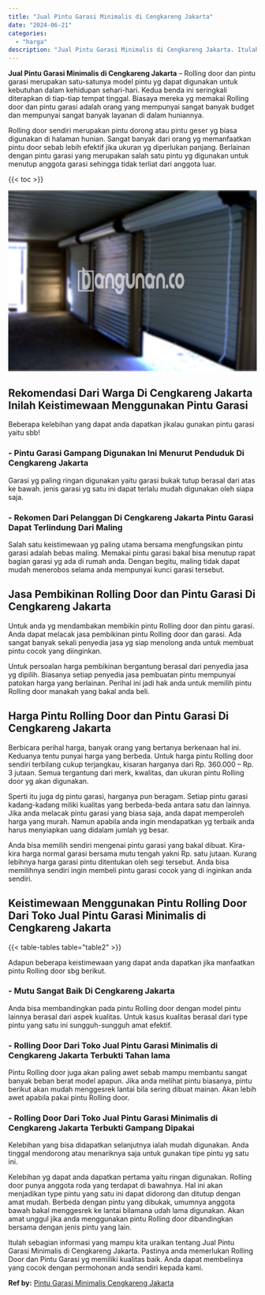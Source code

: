 ```yaml
---
title: "Jual Pintu Garasi Minimalis di Cengkareng Jakarta"
date: "2024-06-21"
categories: 
  - "harga"
description: "Jual Pintu Garasi Minimalis di Cengkareng Jakarta. Itulah sebagian informasi yang mampu kita uraikan tentang Jual Pintu Garasi Minimalis di Cengkareng Jakart..."
---
```


**Jual Pintu Garasi Minimalis di Cengkareng Jakarta** – Rolling door dan pintu garasi merupakan satu-satunya model pintu yg dapat digunakan untuk kebutuhan dalam kehidupan sehari-hari. Kedua benda ini seringkali diterapkan di tiap-tiap tempat tinggal. Biasaya mereka yg memakai Rolling door dan pintu garasi adalah orang yang mempunyai sangat banyak budget dan mempunyai sangat banyak layanan di dalam huniannya.

Rolling door sendiri merupakan pintu dorong atau pintu geser yg biasa digunakan di halaman hunian. Sangat banyak dari orang yg memanfaatkan pintu door sebab lebih efektif jika ukuran yg diperlukan panjang. Berlainan dengan pintu garasi yang merupakan salah satu pintu yg digunakan untuk menutup anggota garasi sehingga tidak terliat dari anggota luar.

{{< toc >}}

![Jual Pintu Garasi Minimalis di Cengkareng Jakarta](/images/pintu-garasi-52.png)

## Rekomendasi Dari Warga Di Cengkareng Jakarta Inilah Keistimewaan Menggunakan Pintu Garasi

Beberapa kelebihan yang dapat anda dapatkan jikalau gunakan pintu garasi yaitu sbb!

### \- Pintu Garasi Gampang Digunakan Ini Menurut Penduduk Di Cengkareng Jakarta

Garasi yg paling ringan digunakan yaitu garasi bukak tutup berasal dari atas ke bawah. jenis garasi yg satu ini dapat terlalu mudah digunakan oleh siapa saja.

### \- Rekomen Dari Pelanggan Di Cengkareng Jakarta Pintu Garasi Dapat Terlindung Dari Maling

Salah satu keistimewaan yg paling utama bersama mengfungsikan pintu garasi adalah bebas maling. Memakai pintu garasi bakal bisa menutup rapat bagian garasi yg ada di rumah anda. Dengan begitu, maling tidak dapat mudah menerobos selama anda mempunyai kunci garasi tersebut.

## Jasa Pembikinan Rolling Door dan Pintu Garasi Di Cengkareng Jakarta

Untuk anda yg mendambakan membikin pintu Rolling door dan pintu garasi. Anda dapat melacak jasa pembikinan pintu Rolling door dan garasi. Ada sangat banyak sekali penyedia jasa yg siap menolong anda untuk membuat pintu cocok yang diinginkan.

Untuk persoalan harga pembikinan bergantung berasal dari penyedia jasa yg dipilih. Biasanya setiap penyedia jasa pembuatan pintu mempunyai patokan harga yang berlainan. Perihal ini jadi hak anda untuk memilih pintu Rolling door manakah yang bakal anda beli.

## Harga Pintu Rolling Door dan Pintu Garasi Di Cengkareng Jakarta

Berbicara perihal harga, banyak orang yang bertanya berkenaan hal ini. Keduanya tentu punyai harga yang berbeda. Untuk harga pintu Rolling door sendiri terbilang cukup terjangkau, kisaran harganya dari Rp. 360.000 – Rp. 3 jutaan. Semua tergantung dari merk, kwalitas, dan ukuran pintu Rolling door yg akan digunakan.

Sperti itu juga dg pintu garasi, harganya pun beragam. Setiap pintu garasi kadang-kadang miliki kualitas yang berbeda-beda antara satu dan lainnya. Jika anda melacak pintu garasi yang biasa saja, anda dapat memperoleh harga yang murah. Namun apabila anda ingin mendapatkan yg terbaik anda harus menyiapkan uang didalam jumlah yg besar.

Anda bisa memilih sendiri mengenai pintu garasi yang bakal dibuat. Kira-kira harga normal garasi bersama mutu tengah yakni Rp. satu jutaan. Kurang lebihnya harga garasi pintu ditentukan oleh segi tersebut. Anda bisa memilihnya sendiri ingin membeli pintu garasi cocok yang di inginkan anda sendiri.

## Keistimewaan Menggunakan Pintu Rolling Door Dari Toko Jual Pintu Garasi Minimalis di Cengkareng Jakarta

{{< table-tables table="table2" >}}

Adapun beberapa keistimewaan yang dapat anda dapatkan jika manfaatkan pintu Rolling door sbg berikut.

### \- Mutu Sangat Baik Di Cengkareng Jakarta

Anda bisa membandingkan pada pintu Rolling door dengan model pintu lainnya berasal dari aspek kualitas. Untuk kasus kualitas berasal dari type pintu yang satu ini sungguh-sungguh amat efektif.

### \- Rolling Door Dari Toko Jual Pintu Garasi Minimalis di Cengkareng Jakarta Terbukti Tahan lama

Pintu Rolling door juga akan paling awet sebab mampu membantu sangat banyak beban berat model apapun. Jika anda melihat pintu biasanya, pintu berikut akan mudah menggesrek lantai bila sering dibuat mainan. Akan lebih awet apabila pakai pintu Rolling door.

### \- Rolling Door Dari Toko Jual Pintu Garasi Minimalis di Cengkareng Jakarta Terbukti Gampang Dipakai

Kelebihan yang bisa didapatkan selanjutnya ialah mudah digunakan. Anda tinggal mendorong atau menariknya saja untuk gunakan tipe pintu yg satu ini.

Kelebihan yg dapat anda dapatkan pertama yaitu ringan digunakan. Rolling door punya anggota roda yang terdapat di bawahnya. Hal ini akan menjadikan type pintu yang satu ini dapat didorong dan ditutup dengan amat mudah. Berbeda dengan pintu yang dibukak, umumnya anggota bawah bakal menggesrek ke lantai bilamana udah lama digunakan. Akan amat unggul jika anda menggunakan pintu Rolling door dibandingkan bersama dengan jenis pintu yang lain.

Itulah sebagian informasi yang mampu kita uraikan tentang Jual Pintu Garasi Minimalis di Cengkareng Jakarta. Pastinya anda memerlukan Rolling Door dan Pintu Garasi yg memiliki kualitas baik. Anda dapat membelinya yang cocok dengan permohonan anda sendiri kepada kami.

**Ref by:** [Pintu Garasi Minimalis Cengkareng Jakarta](https://id.wikipedia.org/wiki/Pintu)
